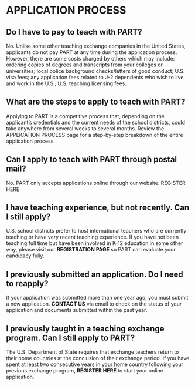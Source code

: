 ﻿# APPLICATION PROCESS

## Do I have to pay to teach with PART?

No. Unlike some other teaching exchange companies in the United States, applicants do not pay PART at any time during the application process. However, there are some costs charged by others which may include: ordering copies of degrees and transcripts from your colleges or universities; local police background checks/letters of good conduct; U.S. visa fees; any application fees related to J-2 dependents who wish to live and work in the U.S.; U.S. teaching licensing fees.

## What are the steps to apply to teach with PART?

Applying to PART is a competitive process that, depending on the applicant’s credentials and the current needs of the school districts, could take anywhere from several weeks to several months. Review the APPLICATION PROCESS page for a step-by-step breakdown of the entire application process.

## Can I apply to teach with PART through postal mail?

No. PART only accepts applications online through our website. REGISTER HERE 

## I have teaching experience, but not recently. Can I still apply?

U.S. school districts prefer to host international teachers who are currently teaching or have very recent teaching experience. If you have not been teaching full time but have been involved in K-12 education in some other way, please visit our **REGISTRATION PAGE** so PART can evaluate your candidacy fully.

## I previously submitted an application. Do I need to reapply?

If your application was submitted more than one year ago, you must submit a new application. **CONTACT US** via email to check on the status of your application and documents submitted within the past year.

## I previously taught in a teaching exchange program. Can I still apply to PART?

The U.S. Department of State requires that exchange teachers return to their home countries at the conclusion of their exchange period. If you have spent at least two consecutive years in your home country following your previous exchange program, **REGISTER HERE** to start your online application.